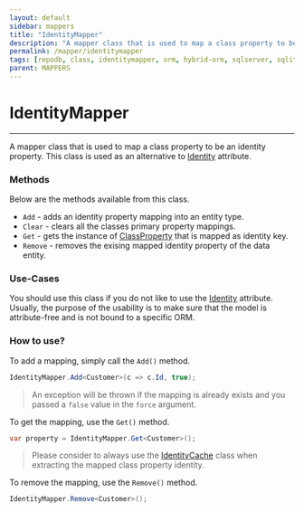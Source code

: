 ```yaml
---
layout: default
sidebar: mappers
title: "IdentityMapper"
description: "A mapper class that is used to map a class property to be an identity property. This class is used as an alternative to Identity attribute."
permalink: /mapper/identitymapper
tags: [repodb, class, identitymapper, orm, hybrid-orm, sqlserver, sqlite, mysql, postgresql]
parent: MAPPERS
---
```


# IdentityMapper

---

A mapper class that is used to map a class property to be an identity property. This class is used as an alternative to [Identity](/attribute/identity) attribute.

### Methods

Below are the methods available from this class.

- `Add` - adds an identity property mapping into an entity type.
- `Clear` - clears all the classes primary property mappings.
- `Get` - gets the instance of [ClassProperty](/class/classproperty) that is mapped as identity key.
- `Remove` - removes the exising mapped identity property of the data entity.

### Use-Cases

You should use this class if you do not like to use the [Identity](/attribute/identity) attribute. Usually, the purpose of the usability is to make sure that the model is attribute-free and is not bound to a specific ORM.

### How to use?

To add a mapping, simply call the `Add()` method.

```csharp
IdentityMapper.Add<Customer>(c => c.Id, true);
```

> An exception will be thrown if the mapping is already exists and you passed a `false` value in the `force` argument.

To get the mapping, use the `Get()` method.

```csharp
var property = IdentityMapper.Get<Customer>();
```

> Please consider to always use the [IdentityCache](/cacher/identitycache) class when extracting the mapped class property identity.

To remove the mapping, use the `Remove()` method.

```csharp
IdentityMapper.Remove<Customer>();
```